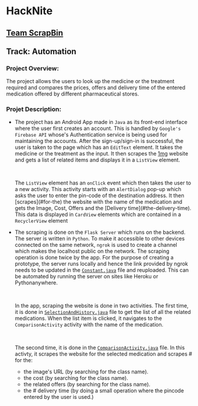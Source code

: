 # HackNite
<h2><u>Team ScrapBin</u>
<br><br>
Track: Automation</h2>
<h3>Project Overview:</h3>
<p>The project allows the users to look up the medicine or the treatment required and compares the prices, offers and delivery time of the entered medication offered by different pharmaceutical stores.</p>
<h3>Projet Description:</h3>
<ul>
  <li>
    <p>The project has an Android App made in <code>Java</code> as its front-end interface where the user first creates an account. This is handled by <code>Google's Firebase API</code> whose's Authentication service is being used for maintaining the accounts. After the sign-up/sign-in is successful, the user is taken to the page which has an <code>EditText</code> element. It takes the medicine or the treatment as the input. It then scrapes the <a href="1mg.com">1mg</a> website and gets a list of related items and displays it in a <code>ListView</code> element.</p>
    <br>
    <p>The <code>ListView</code> element has an <code>onClick</code> event which then takes the user to a new activity. This activity starts with an <code>AlertDialog</code> pop-up which asks the user to enter the pin-code of the destination address. It then [scrapes](#for-the) the website with the name of the medication and gets the Image, Cost, Offers and the [Delivery time](#the-delivery-time). This data is displayed in <code>CardView</code> elements which are contained in a <code>RecyclerView</code> element</p>
  </li>
  <li>
    <p>The scraping is done on the <code>Flask Server</code> which runs on the backend. The server is written in <code>Python</code>. To make it accessible to other devices connected on the same network, <code>ngrok</code> is used to create a channel which makes the localhost public on the network. The scraping operation is done twice by the app. For the purpose of creating a prototype, the server runs locally and hence the link provided by ngrok needs to be updated in the <code><a href="https://github.com/SoardRaspi/HackNite/blob/main/Android%20App/app/src/main/java/com/example/hacknite/Constants.java">Constant.java</a></code> file and reuploaded. This can be automated by running the server on sites like Heroku or Pythonanywhere.</p>
    <br>
    <p>In the app, scraping the website is done in two activities. The first time, it is done in <code><a href="https://github.com/SoardRaspi/HackNite/blob/main/Android%20App/app/src/main/java/com/example/hacknite/SelectionAndHistory.java">SelectionAndHistory.java</a></code> file to get the list of all the related medications. When the list item is clicked, it navigates to the <code>ComparisonActivity</code> activity with the name of the medication.</p>
    <br>
    <p>The second time, it is done in the <code><a href="https://github.com/SoardRaspi/HackNite/blob/main/Android%20App/app/src/main/java/com/example/hacknite/ComparisonActivity.java">ComparisonActivity.java</a></code> file. In this activty, it scrapes the website for the selected medication and scrapes #<a name="for-the"></a> for the:</p>
    <ul>
      <li>the image's URL (by searching for the class name).</li>
      <li>the cost (by searching for the class name).</li>
      <li>the related offers (by searching for the class name).</li>
      <li>the #<a name="the-delivery-time"></a> delivery time (by doing a small operation where the pincode entered by the user is used.)</li>
    </ul>
  </li>
</ul>
